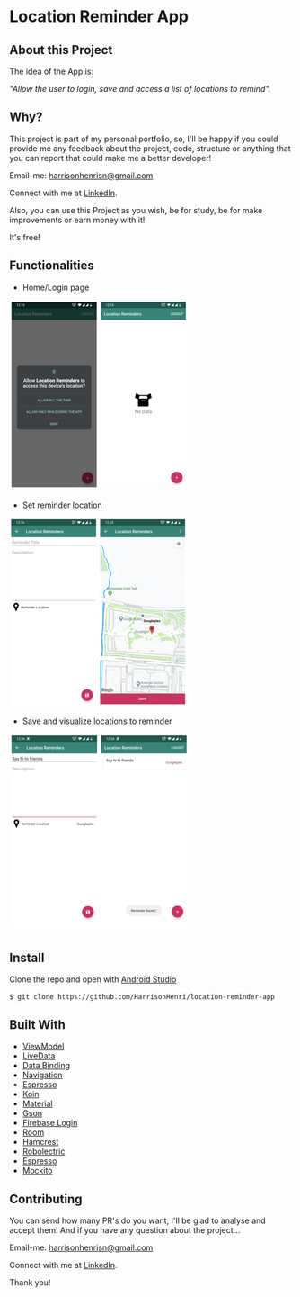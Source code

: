 # Location Reminder App

## About this Project

The idea of the App is:

_"Allow the user to login, save and access a list of locations to remind"._

## Why?

This project is part of my personal portfolio, so, I'll be happy if you could provide me any feedback about the project, code, structure or anything that you can report that could make me a better developer!

Email-me: harrisonhenrisn@gmail.com

Connect with me at [LinkedIn](https://linkedin.com/in/harrison-henri-dos-santos-nascimento-a6ba33112).

Also, you can use this Project as you wish, be for study, be for make improvements or earn money with it!

It's free!

## Functionalities

- Home/Login page

![](assets/screen_1.png)

- Set reminder location

![](assets/screen_2.png)

- Save and visualize locations to reminder

![](assets/screen_3.png)


## Install

Clone the repo and open with [Android Studio](https://developer.android.com/studio?hl=pt&gclid=CjwKCAjwx6WDBhBQEiwA_dP8rfJ1IFHK0ldtDTs7g4jWKDGx9_sbmGEEMrQ00hjZa5X4RCTPMFRS0RoCSj0QAvD_BwE&gclsrc=aw.ds)

```
$ git clone https://github.com/HarrisonHenri/location-reminder-app
```

## Built With

* [ViewModel](https://developer.android.com/topic/libraries/architecture/viewmodel)
* [LiveData](https://developer.android.com/topic/libraries/architecture/livedata)
* [Data Binding](https://developer.android.com/topic/libraries/data-binding/) 
* [Navigation](https://developer.android.com/topic/libraries/architecture/navigation/) 
* [Espresso](https://developer.android.com/training/testing/espresso/) 
* [Koin](https://insert-koin.io/) 
* [Material](https://material.io/develop/android/docs/getting-started) 
* [Gson](https://github.com/google/gson) 
* [Firebase Login](https://firebase.google.com/docs/auth/web/firebaseui) 
* [Room](https://developer.android.com/jetpack/androidx/releases/room?gclid=Cj0KCQjw78yFBhCZARIsAOxgSx0aOuUsaoZge4mm8WqKB-0Hi-tA7-WMLFxfAm-yb9NJsh6rphlp2ScaAovQEALw_wcB&gclsrc=aw.ds)
* [Hamcrest](http://hamcrest.org/) 
* [Robolectric](http://robolectric.org/) 
* [Espresso](https://developer.android.com/training/testing/espresso) 
* [Mockito](https://site.mockito.org/) 

## Contributing

You can send how many PR's do you want, I'll be glad to analyse and accept them! And if you have any question about the project...

Email-me: harrisonhenrisn@gmail.com

Connect with me at [LinkedIn](https://linkedin.com/in/harrison-henri-dos-santos-nascimento-a6ba33112).

Thank you!